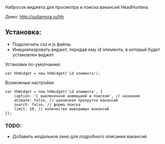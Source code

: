 Набросок виджета для просмотра и поиска вакансий HeadHuntera.

Демо: http://sullamora.ru/hh

Установка:
-------

* Подключить css и js файлы.
* Инициализровать виджет, передав ему id элемента, в который будет установлен виджет.

Установки по-умолчанию:

    var hhWidget = new hhWidget('id элемента');
	
Возможные настройки

    var hhWidget = new hhWidget('id элемента', {
        caption: 'С выключенной анимацией и поиском', // название
        animate: false, // цикличная прокрутка вакансий
        search: false, // форма поиска
        limit: 10, // количество выводимых вакансий
    });
								
### TODO:
* Добавить модальное окно для подробного описания вакансий
	